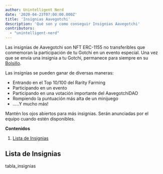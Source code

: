 ```yaml
---
author: Unintelligent Nerd
date: '2020-04-23T07:00:00.000Z'
title: 'Insignias Aavegotchi'
description: 'Qué son y como conseguir Insignias Aavegotchi'
contributors:
  - "unintelligent-nerd"
---
```


Las insignias de Aavegotchi son NFT ERC-1155 no transferibles que conmemoran la participación de tu Gotchi en un evento especial. Una vez que se envía una insignia a tu Gotchi, permanece para siempre en su [Bolsillo](/aavegotchi-profile#gotchi-pocket).

Las insignias se pueden ganar de diversas maneras:

* Entrando en el Top 10/100 del Rarity Farming
* Participando en un evento
* Participando en una votación importante del AavegotchiDAO
* Rompiendo la puntuación más alta de un minijuego
* .....Y mucho más!

Mantén los ojos abiertos para más insignias. Serán anunciadas por el equipo cuando estén disponibles.

<div class="contentsBox">

**Contenidos**

<ol>
<li><a href=#list-of-baadges>Lista de Insignias</a></li>
</ol>

</div>

## Lista de Insignias

tabla_insignias

